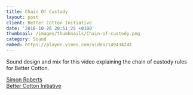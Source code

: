 ```yaml
---
title: Chain Of Custody
layout: post
client: Better Cotton Initiative
date: '2016-10-26 20:51:25 +0100'
thumbnail: /images/thumbnails/Chain-of-custody.png
category: Sound
embed: https://player.vimeo.com/video/149434241
---
```


Sound design and mix for this video explaining the chain of custody rules for Better Cotton.

[Simon Roberts](http://www.simonroberts.co.uk/)  
[Better Cotton Initiative](http://bettercotton.org/)
